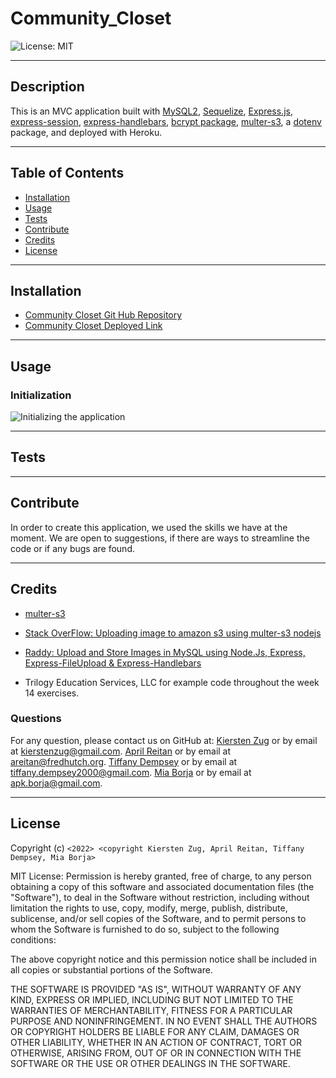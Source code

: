 # Community_Closet

![License: MIT](https://img.shields.io/badge/License-MIT-yellow.svg)

---
## Description

This is an MVC application built with [MySQL2](https://www.npmjs.com/package/mysql2), [Sequelize](https://www.npmjs.com/package/sequelize), [Express.js](https://www.npmjs.com/package/express), [express-session](https://www.npmjs.com/package/express-session), [express-handlebars](https://www.npmjs.com/package/express-handlebars), [bcrypt package](https://www.npmjs.com/package/bcrypt), [multer-s3](https://github.com/anacronw/multer-s3#readme), a [dotenv](https://www.npmjs.com/package/dotenv) package, and deployed with Heroku.
  

---
## Table of Contents

  - [Installation](#installation)
  - [Usage](#usage)
  - [Tests](#tests)
  - [Contribute](#contribute)
  - [Credits](#credits)
  - [License](#license)


---
## Installation

 

- [Community Closet Git Hub Repository](https://github.com/areitan/Community_Closet)
- [Community Closet Deployed Link](********)


---
## Usage




### Initialization
![Initializing the application](/assets/images/********.png)


---
## Tests



--- 
## Contribute

In order to create this application, we used the skills we have at the moment. We are open to suggestions, if there are ways to streamline the code or if any bugs are found.

---
## Credits

- [multer-s3](https://github.com/anacronw/multer-s3#readme)
- [Stack OverFlow: Uploading image to amazon s3 using multer-s3 nodejs](https://stackoverflow.com/questions/40494050/uploading-image-to-amazon-s3-using-multer-s3-nodejs)
- [Raddy: Upload and Store Images in MySQL using Node.Js, Express, Express-FileUpload & Express-Handlebars](https://www.youtube.com/watch?v=hyJiNTFtQic)

- Trilogy Education Services, LLC for example code throughout the week 14 exercises.


### Questions

For any question, please contact us on GitHub at: 
[Kiersten Zug](https://github.com/Kzug) or by email at <kierstenzug@gmail.com>.
[April Reitan](https://github.com/areitan) or by email at <areitan@fredhutch.org>.
[Tiffany Dempsey](https://github.com/Tiffany7809) or by email at <tiffany.dempsey2000@gmail.com>.
[Mia Borja](https://github.com/pldbrja) or by email at <apk.borja@gmail.com>.

---

## License

Copyright (c) ```<2022> <copyright Kiersten Zug, April Reitan, Tiffany Dempsey, Mia Borja>```

MIT License:
Permission is hereby granted, free of charge, to any person obtaining a copy
of this software and associated documentation files (the "Software"), to deal
in the Software without restriction, including without limitation the rights
to use, copy, modify, merge, publish, distribute, sublicense, and/or sell
copies of the Software, and to permit persons to whom the Software is
furnished to do so, subject to the following conditions:

The above copyright notice and this permission notice shall be included in all
copies or substantial portions of the Software.

THE SOFTWARE IS PROVIDED "AS IS", WITHOUT WARRANTY OF ANY KIND, EXPRESS OR
IMPLIED, INCLUDING BUT NOT LIMITED TO THE WARRANTIES OF MERCHANTABILITY,
FITNESS FOR A PARTICULAR PURPOSE AND NONINFRINGEMENT. IN NO EVENT SHALL THE
AUTHORS OR COPYRIGHT HOLDERS BE LIABLE FOR ANY CLAIM, DAMAGES OR OTHER
LIABILITY, WHETHER IN AN ACTION OF CONTRACT, TORT OR OTHERWISE, ARISING FROM,
OUT OF OR IN CONNECTION WITH THE SOFTWARE OR THE USE OR OTHER DEALINGS IN THE
SOFTWARE.